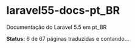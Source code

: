 # laravel55-docs-pt_BR
Documentação do Laravel 5.5 em pt_BR

**Status:** 6 de 67 páginas traduzidas e contando...